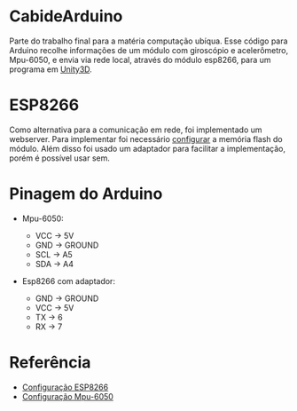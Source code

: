 # CabideArduino
  Parte do trabalho final para a matéria computação ubíqua. Esse código para Arduino recolhe informações de um módulo com giroscópio e acelerômetro, Mpu-6050, e envia via rede local, através do módulo esp8266, para um programa em [Unity3D](https://github.com/NascimentoLucas/CabideUnity). 

# ESP8266
  Como alternativa para a comunicação em rede, foi implementado um webserver. Para implementar foi necessário [configurar](https://blogmasterwalkershop.com.br/embarcados/esp8266/upgrade-de-firmware-do-wifi-esp8266-esp-01-atraves-do-arduino-e-conversor-usb-serial/) a memória flash do módulo. 
  Além disso foi usado um adaptador para facilitar a implementação, porém é possível usar sem.

# Pinagem do Arduino
- Mpu-6050:
  - VCC -> 5V
  - GND -> GROUND
  - SCL -> A5
  - SDA -> A4
  
- Esp8266 com adaptador:  
  - GND -> GROUND
  - VCC -> 5V
  - TX -> 6
  - RX -> 7
  
# Referência
- [Configuração ESP8266](https://blogmasterwalkershop.com.br/arduino/como-usar-com-arduino-modulo-wifi-esp8266-esp-01)
- [Configuração Mpu-6050](https://www.filipeflop.com/blog/tutorial-acelerometro-mpu6050-arduino/)
